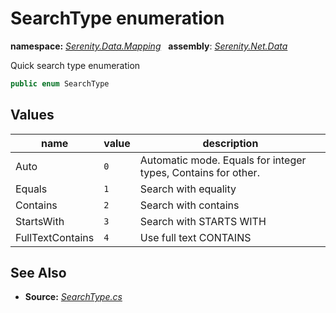 # SearchType enumeration
**namespace:** *[Serenity.Data.Mapping](../README.md#serenity.data.mapping-namespace)*   **assembly**: *[Serenity.Net.Data](../README.md)*

Quick search type enumeration

```csharp
public enum SearchType
```

## Values

| name | value | description |
| --- | --- | --- |
| Auto | `0` | Automatic mode. Equals for integer types, Contains for other. |
| Equals | `1` | Search with equality |
| Contains | `2` | Search with contains |
| StartsWith | `3` | Search with STARTS WITH |
| FullTextContains | `4` | Use full text CONTAINS |

## See Also

* **Source:** *[SearchType.cs](https://github.com/serenity-is/Serenity/blob/master/src/Serenity.Net.Data/Mapping/SearchType.cs)*